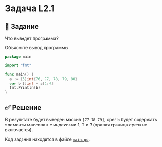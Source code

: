 # Задача L2.1
## 📝 Задание
Что выведет программа?

Объясните вывод программы.

``` go
package main

import "fmt"

func main() {
  a := [5]int{76, 77, 78, 79, 80}
  var b []int = a[1:4]
  fmt.Println(b)
}
```

## ✅ Решение
В результате будет выведен массив `[77 78 79]`, срез `b` будет содержать элементы массива `a` c индексами 1, 2 и 3 (правая граница среза не включается).

Код задания находится в файле [`main.go`](./main.go).
